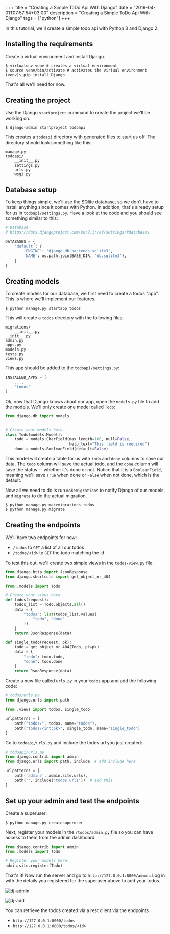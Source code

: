+++
title = "Creating a Simple ToDo Api With Django"
date = "2019-04-01T07:57:54+03:00"
description = "Creating a Simple ToDo Api With Django"
tags = ["python"]
+++

In this tutorial, we'll create a simple todo api with Python 3 and Django 2.

## Installing the requirements

Create a virtual environment and install Django.

```console
$ virtualenv venv # creates a virtual environment
$ source venv/bin/activate # activates the virtual environment
(venv)$ pip install Django
```

That's all we'll need for now.

## Creating the project

Use the Django `startproject` command to create the project we'll be working on.

```console
$ django-admin startproject todoapi
```

This creates a `todoapi` directory with generated files to start us off. The directory should look something like this:

```
manage.py
todoapi/
    __init__.py
    settings.py
    urls.py
    wsgi.py
```

## Database setup

To keep things simple, we'll use the SQlite database, so we don't have to install anything since it comes with Python. In addition, that's already setup for us in `todoapi/settings.py`. Have a look at the code and you should see something similar to this:

```python
# Database
# https://docs.djangoproject.com/en/2.1/ref/settings/#databases

DATABASES = {
    'default': {
        'ENGINE': 'django.db.backends.sqlite3',
        'NAME': os.path.join(BASE_DIR, 'db.sqlite3'),
    }
}
```

## Creating models

To create models for our database, we first need to create a todos "app". This is where we'll implement our features.

```console
$ python manage.py startapp todos
```

This will create a `todos` directory with the following files:

```
migrations/
    __init__.py
__init__.py
admin.py
apps.py
models.py
tests.py
views.py
```

This app should be added to the `todoapi/settings.py`:

```python
INSTALLED_APPS = [
    ...,
    'todos'
]
```

Ok, now that Django knows about our app, open the `models.py` file to add the models. We'll only create one model called `Todo`:

```python
from django.db import models


# Create your models here.
class Todo(models.Model):
    todo = models.CharField(max_length=100, null=False,
                            help_text="This field is required")
    done = models.BooleanField(default=False)
```

This model will create a table for us with `todo` and `done` columns to save our data. The `todo` column will save the actual todo, and the `done` column will save the status -- whether it's done or not. Notice that it is a `BooleanField`, meaning we'll save `True` when done or `False` when not done, which is the default.

Now all we need to do is run `makemigrations` to notify Django of our models, and `migrate` to do the actual migration.

```console
$ python manage.py makemigrations todos
$ python manage.py migrate
```

## Creating the endpoints

We'll have two endpoints for now:

- `/todos` to `GET` a list of all our todos
- `/todos/<id>` to `GET` the todo matching the id

To test this out, we'll create two simple views in the `todos/view.py` file.

```python
from django.http import JsonResponse
from django.shortcuts import get_object_or_404

from .models import Todo

# Create your views here.
def todos(request):
    todos_list = Todo.objects.all()
    data = {
        "todos": list(todos_list.values(
            "todo", "done"
        ))
    }
    return JsonResponse(data)

def single_todo(request, pk):
    todo = get_object_or_404(Todo, pk=pk)
    data = {
        "todo": todo.todo,
        "done": todo.done
    }
    return JsonResponse(data)
```

Create a new file called `urls.py` in your `todos` app and add the following code:

```python
# todos/urls.py
from django.urls import path

from .views import todos, single_todo

urlpatterns = [
    path("todos/", todos, name="todos"),
    path("todos/<int:pk>", single_todo, name="single_todo")
]
```

Go to `todoapi/urls.py` and include the todos url you just created:

```python
# todoapi/urls.py
from django.contrib import admin
from django.urls import path, include  # add include here

urlpatterns = [
    path('admin/', admin.site.urls),
    path('', include('todos.urls'))  # add this
]
```

## Set up your admin and test the endpoints

Create a superuser:

```console
$ python manage.py createsuperuser
```

Next, register your models in the `/todos/admin.py` file so you can have access to them from the admin dashboard:

```python
from django.contrib import admin
from .models import Todo

# Register your models here.
admin.site.register(Todo)
```

That's it! Now run the server and go to `http://127.0.0.1:8000/admin`. Log in with the details you registered for the superuser above to add your todos.

![dj-admin](https://thepracticaldev.s3.amazonaws.com/i/x6voqtudx91zc4mnvede.png)

![dj-add](https://thepracticaldev.s3.amazonaws.com/i/pmorh3sdlnknzfo1h2c2.png)

You can retrieve the todos created via a rest client via the endpoints

- `http://127.0.0.1:8000/todos`
- `http://127.0.0.1:8000/todos/<id>`
